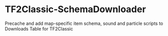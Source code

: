 # TF2Classic-SchemaDownloader
Precache and add map-specific item schema, sound and particle scripts to Downloads Table for TF2Classic
